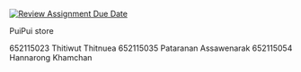 [![Review Assignment Due Date](https://classroom.github.com/assets/deadline-readme-button-24ddc0f5d75046c5622901739e7c5dd533143b0c8e959d652212380cedb1ea36.svg)](https://classroom.github.com/a/mMAYBnR0)

PuiPui store

652115023 Thitiwut Thitnuea 
652115035 Pataranan Assawenarak 
652115054 Hannarong Khamchan 
